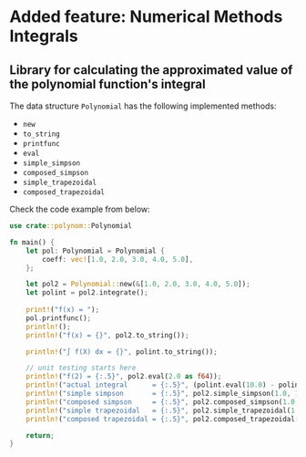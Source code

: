 # Added feature: Numerical Methods Integrals

## Library for calculating the approximated value of the polynomial function's integral

The data structure `Polynomial` has the following implemented methods:
- `new`             
- `to_string`
- `printfunc`
- `eval`
- `simple_simpson`
- `composed_simpson`
- `simple_trapezoidal`
- `composed_trapezoidal`


Check the code example from below:

```rust
use crate::polynom::Polynomial

fn main() {
    let pol: Polynomial = Polynomial {
        coeff: vec![1.0, 2.0, 3.0, 4.0, 5.0],
    };

    let pol2 = Polynomial::new(&[1.0, 2.0, 3.0, 4.0, 5.0]);
    let polint = pol2.integrate();
    
    print!("f(x) = ");
    pol.printfunc();
    println!();
    println!("f(x) = {}", pol2.to_string());

    println!("∫ f(X) dx = {}", polint.to_string());

    // unit testing starts here
    println!("f(2) = {:.5}", pol2.eval(2.0 as f64));
    println!("actual integral      = {:.5}", (polint.eval(10.0) - polint.eval(1.0)));
    println!("simple simpson       = {:.5}", pol2.simple_simpson(1.0, 10.0));
    println!("composed simpson     = {:.5}", pol2.composed_simpson(1.0, 10.0, 125 as usize));
    println!("simple trapezoidal   = {:.5}", pol2.simple_trapezoidal(1.0, 10.0));
    println!("composed trapezoidal = {:.5}", pol2.composed_trapezoidal(1.0, 10.0, 125 as usize));

    return;
}
```
